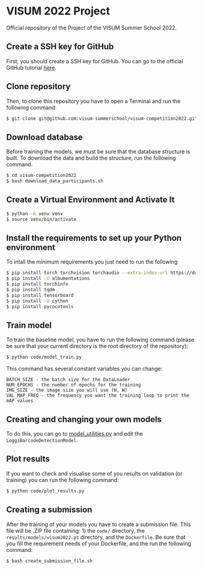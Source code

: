 # VISUM 2022 Project
Official repository of the Project of the VISUM Summer School 2022.

## Create a SSH key for GitHub
First, you should create a SSH key for GitHub. You can go to the official GitHub tutorial [here](https://docs.github.com/en/authentication/connecting-to-github-with-ssh/generating-a-new-ssh-key-and-adding-it-to-the-ssh-agent).

## Clone repository
Then, to clone this repository you have to open a Terminal and run the following command:
```bash
$ git clone git@github.com:visum-summerschool/visum-competition2022.git
```

## Download database
Before training the models, we must be sure that the database structure is built. To download the data and build the structure, run the following command.
```bash
$ cd visum-competition2022
$ bash download_data_participants.sh
```

## Create a Virtual Environment and Activate It
```bash
$ python -m venv venv
$ source venv/bin/activate
```

## Install the requirements to set up your Python environment
To intall the minimum requirements you just need to run the following
```bash
$ pip install torch torchvision torchaudio --extra-index-url https://download.pytorch.org/whl/cu113
$ pip install -U albumentations
$ pip install torchinfo
$ pip install tqdm
$ pip install tensorboard
$ pip install -U cython
$ pip install pycocotools
```

## Train model
To train the baseline model, you have to run the following command (please be sure that your current directory is the root directory of the repository):
```bash
$ python code/model_train.py
```

This command has several constant variables you can change:
```
BATCH_SIZE - the batch size for the DataLoader
NUM_EPOCHS - the number of epochs for the training
IMG_SIZE - the image size you will use (H, W)
VAL_MAP_FREQ - the frequency you want the training loop to print the mAP values
```

## Creating and changing your own models
To do this, you can go to [model_utilities.py](code/model_utilities.py) and edit the `LoggiBarcodeDetectionModel`.

## Plot results
If you want to check and visualise some of you results on validation (or training) you can run the following command:
```bash
$ python code/plot_results.py
```

## Creating a submission
After the training of your models you have to create a submission file. This file will be .ZIP file containing: 1) the `code/` directory, the `results/models/visum2022.pt` directory, and the `Dockerfile`. Be sure that you fill the requirement needs of your Dockerfile, and the run the following command:
```bash
$ bash create_submission_file.sh
```
